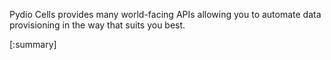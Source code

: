 

Pydio Cells provides many world-facing APIs allowing you to automate data provisioning in the way that suits you best. 

[:summary]